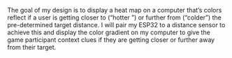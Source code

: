The goal of my design is to display a heat map on a computer that’s colors reflect if a user is getting closer to (“hotter ”) or further from (“colder”) the pre-determined target distance. I will pair my ESP32 to a distance sensor to achieve this and display the color gradient on my computer to give the game participant context clues if they are getting closer or further away from their target.
